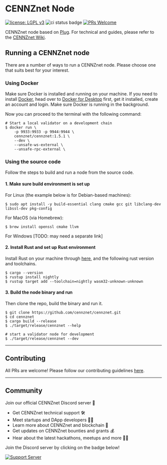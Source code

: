 # CENNZnet Node
[![license: LGPL v3](https://img.shields.io/badge/License-LGPL%20v3-blue.svg)](LICENSE) ![ci status badge](https://github.com/cennznet/cennznet/workflows/CI/badge.svg) [![PRs Welcome](https://img.shields.io/badge/PRs-welcome-brightgreen.svg)](docs/CONTRIBUTING.adoc)

CENNZnet node based on [Plug](https://github.com/plugblockchain/plug-blockchain).
For technical and guides, please refer to the [CENNZnet Wiki](https://wiki.cennz.net/#/).


## Running a CENNZnet node

There are a number of ways to run a CENNZnet node. Please choose one that suits best for your interest.

### Using Docker

Make sure Docker is installed and running on your machine.
If you need to install [Docker](https://www.docker.com/), head over to [Docker for Desktop](https://www.docker.com/products/docker-desktop) first, get it installed, create an account and login. Make sure Docker is running in the background.

Now you can proceed to the terminal with the following command:

```
# Start a local validator on a development chain
$ docker run \
    -p 9933:9933 -p 9944:9944 \
    cennznet/cennznet:1.5.1 \
    --dev \
    --unsafe-ws-external \
    --unsafe-rpc-external \
```

### Using the source code

Follow the steps to build and run a node from the source code.

#### 1. Make sure build environment is set up

For Linux (the example below is for Debian-based machines):
```
$ sudo apt install -y build-essential clang cmake gcc git libclang-dev libssl-dev pkg-config
```

For MacOS (via Homebrew):
```
$ brew install openssl cmake llvm
```

For Windows [TODO: may need a separate link]

#### 2. Install Rust and set up Rust environment

Install Rust on your machine through [here](https://rustup.rs/), and the following rust version and toolchains.
```
$ cargo --version
$ rustup install nightly
$ rustup target add --toolchain=nightly wasm32-unknown-unknown
```

#### 3. Build the node binary and run

Then clone the repo, build the binary and run it.
```
$ git clone https://github.com/cennznet/cennznet.git
$ cd cennznet
$ cargo build --release
$ ./target/release/cennznet --help

# start a validator node for development
$ ./target/release/cennznet --dev
```

------

## Contributing

All PRs are welcome! Please follow our contributing guidelines [here](docs/CONTRIBUTING.md).


------

## Community

Join our official CENNZnet Discord server 🤗

* Get CENNZnet technical support 🛠
* Meet startups and DApp developers 👯‍♂️
* Learn more about CENNZnet and blockchain 🙌
* Get updates on CENNZnet bounties and grants 💰
* Hear about the latest hackathons, meetups and more 👩‍💻

Join the Discord server by clicking on the badge below!

[![Support Server](https://img.shields.io/discord/801219591636254770.svg?label=Discord&logo=Discord&colorB=7289da&style=for-the-badge)](https://discord.gg/AnB3tRtkJ4)
